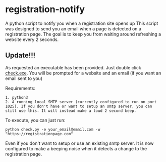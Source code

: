 # registration-notify
A python script to notify you when a registration site opens up
This script was designed to send you an email when a page is detected on a registration page. The goal is to keep you from waiting around refreshing a website every 2 seconds.

## Update!!!
As requested an executable has been provided. Just double click [check.exe](./check.exe).
You will be prompted for a website and an email (if you want an email sent to you)

Requirements:
```
1. python3
2. A running local SMTP server (currently configured to run on port 1025). If you don't have or want to setup an smtp server, you can still use this. It will instead make a loud 2 second beep.
```

To execute, you can just run:
```
python check.py -e your_email@email.com -w "https://registrationpage.com"
```
Even if you don't want to setup or use an existing smtp server. It is now configured to make a beeping noise when it detects a change to the registration page.